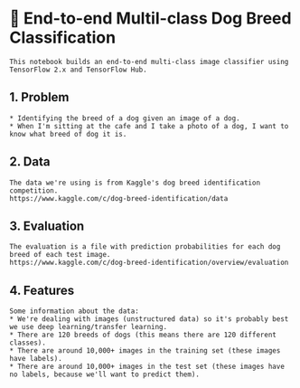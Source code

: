 # 🐶 End-to-end Multil-class Dog Breed Classification
    This notebook builds an end-to-end multi-class image classifier using TensorFlow 2.x and TensorFlow Hub.
    
## 1. Problem
    * Identifying the breed of a dog given an image of a dog.
    * When I'm sitting at the cafe and I take a photo of a dog, I want to know what breed of dog it is.
    
## 2. Data
    The data we're using is from Kaggle's dog breed identification competition.
    https://www.kaggle.com/c/dog-breed-identification/data
    
## 3. Evaluation
    The evaluation is a file with prediction probabilities for each dog breed of each test image.
    https://www.kaggle.com/c/dog-breed-identification/overview/evaluation

## 4. Features
    Some information about the data:
    * We're dealing with images (unstructured data) so it's probably best we use deep learning/transfer learning.
    * There are 120 breeds of dogs (this means there are 120 different classes).
    * There are around 10,000+ images in the training set (these images have labels).
    * There are around 10,000+ images in the test set (these images have no labels, because we'll want to predict them). 
